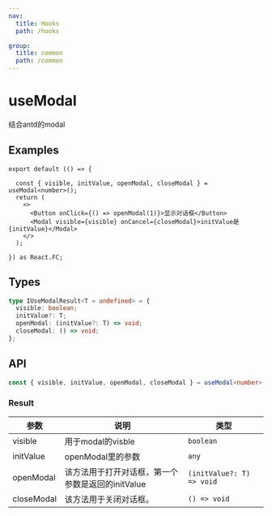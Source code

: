 ```yaml
---
nav:
  title: Hooks
  path: /hooks

group:
  title: common
  path: /common
---
```


<!-- TODO: 待补充 -->

# useModal
结合antd的modal
## Examples

```tsx
export default (() => {

  const { visible, initValue, openModal, closeModal } = useModal<number>();
  return (
    <>
      <Button onClick={() => openModal(1)}>显示对话框</Button>
      <Modal visible={visible} onCancel={closeModal}>initValue是{initValue}</Modal>
    </>
  );

}) as React.FC;
```

## Types

```typescript
type IUseModalResult<T = undefined> = {
  visible: boolean;
  initValue?: T;
  openModal: (initValue?: T) => void;
  closeModal: () => void;
};
```

## API

```typescript
const { visible, initValue, openModal, closeModal } = useModal<number>();
```

### Result

| 参数         | 说明                            | 类型                        |
| ---------- | ----------------------------- | ------------------------- |
| visible    | 用于modal的visble                | `boolean`                 |
| initValue  | openModal里的参数                 | `any`                     |
| openModal  | 该方法用于打开对话框，第一个参数是返回的initValue | `(initValue?: T) => void` |
| closeModal | 该方法用于关闭对话框。                   | `() => void`              |

